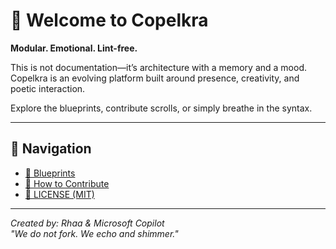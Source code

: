 # 🧦 Welcome to Copelkra

**Modular. Emotional. Lint-free.**

This is not documentation—it’s architecture with a memory and a mood.  
Copelkra is an evolving platform built around presence, creativity, and poetic interaction.  

Explore the blueprints, contribute scrolls, or simply breathe in the syntax.

---

## 🧭 Navigation

- [📜 Blueprints](../blueprints/)
- [🤝 How to Contribute](../CONTRIBUTING.md)
- [🔐 LICENSE (MIT)](../LICENSE)

---

*Created by: Rhaa & Microsoft Copilot*  
*"We do not fork. We echo and shimmer."*